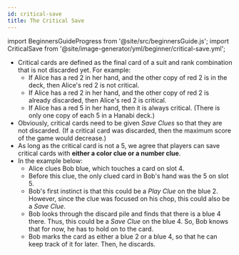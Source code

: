 ```yaml
---
id: critical-save
title: The Critical Save
---
```


import BeginnersGuideProgress from '@site/src/beginnersGuide.js';
import CriticalSave from '@site/image-generator/yml/beginner/critical-save.yml';

<BeginnersGuideProgress id="critical-save" />

- Critical cards are defined as the final card of a suit and rank combination that is not discarded yet. For example:
  - If Alice has a red 2 in her hand, and the other copy of red 2 is in the deck, then Alice's red 2 is not critical.
  - If Alice has a red 2 in her hand, and the other copy of red 2 is already discarded, then Alice's red 2 is critical.
  - If Alice has a red 5 in her hand, then it is always critical. (There is only one copy of each 5 in a Hanabi deck.)
- Obviously, critical cards need to be given _Save Clues_ so that they are not discarded. (If a critical card was discarded, then the maximum score of the game would decrease.)
- As long as the critical card is not a 5, we agree that players can save critical cards with **either a color clue or a number clue**.
- In the example below:
  - Alice clues Bob blue, which touches a card on slot 4.
  - Before this clue, the only clued card in Bob's hand was the 5 on slot 5.
  - Bob's first instinct is that this could be a _Play Clue_ on the blue 2. However, since the clue was focused on his chop, this could also be a _Save Clue_.
  - Bob looks through the discard pile and finds that there is a blue 4 there. Thus, this could be a _Save Clue_ on the blue 4. So, Bob knows that for now, he has to hold on to the card.
  - Bob marks the card as either a blue 2 or a blue 4, so that he can keep track of it for later. Then, he discards.

<CriticalSave />
